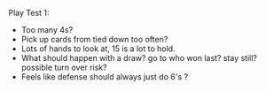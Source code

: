 Play Test 1:

* Too many 4s?
* Pick up cards from tied down too often?
* Lots of hands to look at, 15 is a lot to hold.
* What should happen with a draw? go to who won last? stay still? possible turn over risk?
* Feels like defense should always just do 6's ?
